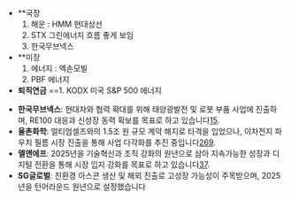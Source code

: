 + **국장  
  1. 해운 : HMM 현대상선
  2. STX 그린에너지 흐름 좋게 보임
  3. 한국무브넥스
+ **미장 
  1. 에너지 : 엑손모빌 
  2. PBF 에너지
+ **퇴직연금**
  ==1. KODX 미국 S&P 500 에너지


- **한국무브넥스**: 현대차와 협력 확대를 위해 태양광발전 및 로봇 부품 사업에 진출하며, RE100 대응과 신성장 동력 확보를 목표로 하고 있습니다[1](https://news.einfomax.co.kr/news/articleView.html?idxno=4300203)[5](https://kr.investing.com/news/stock-market-news/article-998330).
- **율촌화학**: 얼티엄셀즈와의 1.5조 원 규모 계약 해지로 타격을 입었으나, 이차전지 파우치 필름 시장 진출을 통해 사업 다각화를 추진 중입니다[2](https://www.mk.co.kr/news/business/11081790)[6](https://www.energy-news.co.kr/news/articleView.html?idxno=209090)[9](https://www.yna.co.kr/view/AKR20241223085300003).
- **엘앤에프**: 2025년을 기술혁신과 조직 강화의 원년으로 삼아 지속가능한 성장과 디지털 전환을 통해 시장 입지 강화를 목표로 하고 있습니다[3](https://www.digitaltoday.co.kr/news/articleView.html?idxno=549151)[7](https://www.todayenergy.kr/news/articleView.html?idxno=278598).
- **SG글로벌**: 친환경 아스콘 생산 및 해외 진출로 고성장 가능성이 주목받으며, 2025년을 턴어라운드 원년으로 설정했습니다

